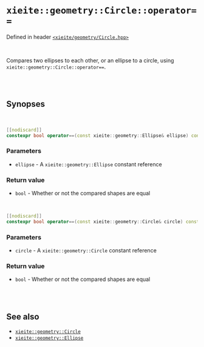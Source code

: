 # `xieite::geometry::Circle::operator==`
Defined in header [`<xieite/geometry/Circle.hpp>`](https://github.com/Eczbek/xieite/tree/main/include/xieite/geometry/Circle.hpp)

<br/>

Compares two ellipses to each other, or an ellipse to a circle, using `xieite::geometry::Circle::operator==`.

<br/><br/>

## Synopses

<br/>

```cpp
[[nodiscard]]
constexpr bool operator==(const xieite::geometry::Ellipse& ellipse) const noexcept;
```
### Parameters
- `ellipse` - A `xieite::geometry::Ellipse` constant reference
### Return value
- `bool` - Whether or not the compared shapes are equal

<br/>

```cpp
[[nodiscard]]
constexpr bool operator==(const xieite::geometry::Circle& circle) const noexcept;
```
### Parameters
- `circle` - A `xieite::geometry::Circle` constant reference
### Return value
- `bool` - Whether or not the compared shapes are equal

<br/><br/>

## See also
- [`xieite::geometry::Circle`](https://github.com/Eczbek/xieite/tree/main/docs/geometry/Circle.md)
- [`xieite::geometry::Ellipse`](https://github.com/Eczbek/xieite/tree/main/docs/geometry/Ellipse.md)
